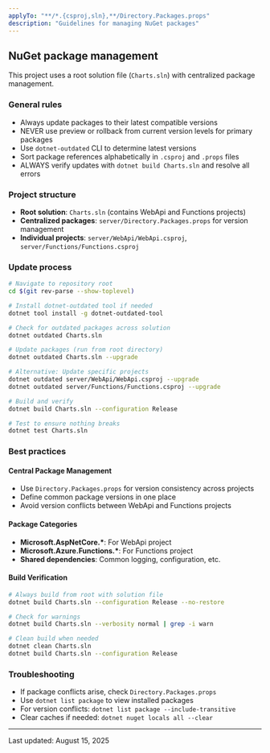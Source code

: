 ```yaml
---
applyTo: "**/*.{csproj,sln},**/Directory.Packages.props"
description: "Guidelines for managing NuGet packages"
---
```


## NuGet package management

This project uses a root solution file (`Charts.sln`) with centralized package management.

### General rules

- Always update packages to their latest compatible versions
- NEVER use preview or rollback from current version levels for primary packages
- Use `dotnet-outdated` CLI to determine latest versions
- Sort package references alphabetically in `.csproj` and `.props` files
- ALWAYS verify updates with `dotnet build Charts.sln` and resolve all errors

### Project structure

- **Root solution**: `Charts.sln` (contains WebApi and Functions projects)
- **Centralized packages**: `server/Directory.Packages.props` for version management
- **Individual projects**: `server/WebApi/WebApi.csproj`, `server/Functions/Functions.csproj`

### Update process

```bash
# Navigate to repository root
cd $(git rev-parse --show-toplevel)

# Install dotnet-outdated tool if needed
dotnet tool install -g dotnet-outdated-tool

# Check for outdated packages across solution
dotnet outdated Charts.sln

# Update packages (run from root directory)
dotnet outdated Charts.sln --upgrade

# Alternative: Update specific projects
dotnet outdated server/WebApi/WebApi.csproj --upgrade
dotnet outdated server/Functions/Functions.csproj --upgrade

# Build and verify
dotnet build Charts.sln --configuration Release

# Test to ensure nothing breaks
dotnet test Charts.sln
```

### Best practices

#### Central Package Management

- Use `Directory.Packages.props` for version consistency across projects
- Define common package versions in one place
- Avoid version conflicts between WebApi and Functions projects

#### Package Categories

- **Microsoft.AspNetCore.\***: For WebApi project
- **Microsoft.Azure.Functions.\***: For Functions project
- **Shared dependencies**: Common logging, configuration, etc.

#### Build Verification

```bash
# Always build from root with solution file
dotnet build Charts.sln --configuration Release --no-restore

# Check for warnings
dotnet build Charts.sln --verbosity normal | grep -i warn

# Clean build when needed
dotnet clean Charts.sln
dotnet build Charts.sln --configuration Release
```

### Troubleshooting

- If package conflicts arise, check `Directory.Packages.props`
- Use `dotnet list package` to view installed packages
- For version conflicts: `dotnet list package --include-transitive`
- Clear caches if needed: `dotnet nuget locals all --clear`

---

Last updated: August 15, 2025
